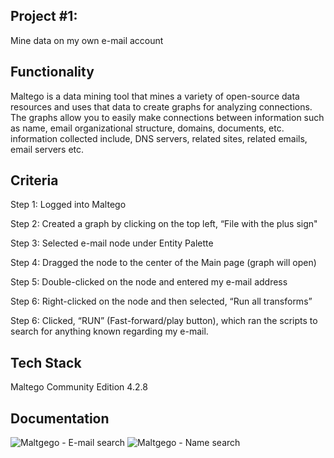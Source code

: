 ## Project #1:
Mine data on my own e-mail account

## Functionality
Maltego is a data mining tool that mines a variety of open-source data resources and uses that data to create graphs for analyzing connections. The graphs allow you to easily make connections between information such as name, email organizational structure, domains, documents, etc. information collected include, DNS servers, related sites, related emails, email servers etc.

## Criteria
Step 1: Logged into Maltego

Step 2: Created a graph by clicking on the top left, “File with the plus sign"

Step 3: Selected e-mail node under Entity Palette

Step 4: Dragged the node to the center of the Main page (graph will open)

Step 5: Double-clicked on the node and entered my e-mail address

Step 6: Right-clicked on the node and then selected, “Run all transforms”

Step 6: Clicked, “RUN” (Fast-forward/play button), which ran the scripts to search for anything known regarding my e-mail.

## Tech Stack
Maltego Community Edition 4.2.8


## Documentation
![Maltgego - E-mail search](https://user-images.githubusercontent.com/28675258/69105110-5cd30100-0a38-11ea-97b8-d0f392f38a43.PNG)
![Maltgego - Name search](https://user-images.githubusercontent.com/28675258/69105124-62304b80-0a38-11ea-9651-b60cc7401673.PNG)
